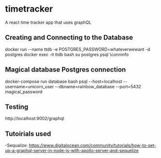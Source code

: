 # timetracker
A react time tracker app that uses graphQL


## Creating and Connecting to the Database
docker run --name ttdb -e POSTGRES_PASSWORD=whateverwewant -d postgres
docker exec -it ttdb bash
su postgres
psql
\conninfo

## Magical database Postgres connection
docker-compose run database bash
psql --host=localhost --username=unicorn_user --dbname=rainbow_database --port=5432
magical_password

## Testing
http://localhost:9002/graphql


## Tutoirials used
-Sequalize: https://www.digitalocean.com/community/tutorials/how-to-set-up-a-graphql-server-in-node-js-with-apollo-server-and-sequelize
